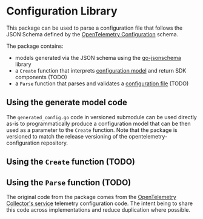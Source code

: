 # Configuration Library

This package can be used to parse a configuration file that follows the JSON
Schema defined by the [OpenTelemetry Configuration] schema.

The package contains:

- models generated via the JSON schema using the [go-jsonschema] library
- a `Create` function that interprets [configuration model] and return SDK components (TODO)
- a `Parse` function that parses and validates a [configuration file] (TODO)

## Using the generate model code

The `generated_config.go` code in versioned submodule can be used directly as-is to programmatically
produce a configuration model that can be then used as a parameter to the `Create` function. Note
that the package is versioned to match the release versioning of the opentelemetry-configuration
repository.

## Using the `Create` function (TODO)

## Using the `Parse` function (TODO)

The original code from the package comes from the [OpenTelemetry Collector's service] telemetry
configuration code. The intent being to share this code across implementations and reduce
duplication where possible.

[OpenTelemetry Configuration]: https://github.com/open-telemetry/opentelemetry-configuration/
[go-jsonschema]: https://github.com/omissis/go-jsonschema
[configuration model]: https://github.com/open-telemetry/opentelemetry-specification/blob/main/specification/configuration/file-configuration.md#configuration-model
[configuration file]: https://github.com/open-telemetry/opentelemetry-specification/blob/main/specification/configuration/file-configuration.md#configuration-file
[OpenTelemetry Collector's service]: https://github.com/open-telemetry/opentelemetry-collector/blob/7c5ecef11dff4ce5501c9683b277a25a61ea0f1a/service/telemetry/generated_config.go

